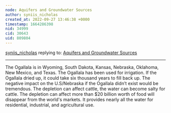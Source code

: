 ```yaml
---
node: Aquifers and Groundwater Sources 
author: syniis_nicholas
created_at: 2022-09-27 13:46:38 +0000
timestamp: 1664286398
nid: 34999
cid: 30643
uid: 809804
---
```




[syniis_nicholas](../profile/syniis_nicholas) replying to: [Aquifers and Groundwater Sources ](../notes/TheChessGym/09-27-2022/aquifers-and-groundwater-sources)

----
The Ogallala is in Wyoming, South Dakota, Kansas, Nebraska, Oklahoma, New Mexico, and Texas. The Ogallala has been used for irrigation. If the Ogallala dried up, it could take six thousand years to fill back up. The negative impact on the U.S/Nebraska if the Ogallala didn’t exist would be tremendous. The depletion can affect cattle, the water can become salty for cattle. The depletion can affect more than $20 billion worth of food will disappear from the world's markets.  It provides nearly all the water for residential, industrial, and agricultural use. 